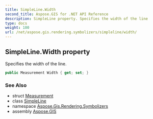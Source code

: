 ```yaml
---
title: SimpleLine.Width
second_title: Aspose.GIS for .NET API Reference
description: SimpleLine property. Specifies the width of the line
type: docs
weight: 100
url: /net/aspose.gis.rendering.symbolizers/simpleline/width/
---
```

## SimpleLine.Width property

Specifies the width of the line.

```csharp
public Measurement Width { get; set; }
```

### See Also

* struct [Measurement](../../../aspose.gis.rendering/measurement/)
* class [SimpleLine](../)
* namespace [Aspose.Gis.Rendering.Symbolizers](../../simpleline/)
* assembly [Aspose.GIS](../../../)


